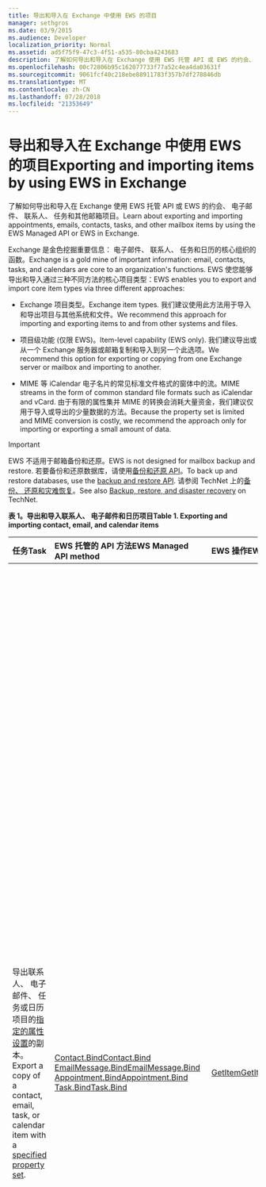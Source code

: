 ```yaml
---
title: 导出和导入在 Exchange 中使用 EWS 的项目
manager: sethgros
ms.date: 03/9/2015
ms.audience: Developer
localization_priority: Normal
ms.assetid: ad5f75f9-47c3-4f51-a535-80cba4243683
description: 了解如何导出和导入在 Exchange 使用 EWS 托管 API 或 EWS 的约会、 电子邮件、 联系人、 任务和其他邮箱项目。
ms.openlocfilehash: 00c72806b95c162077733f77a52c4ea4da03631f
ms.sourcegitcommit: 9061fcf40c218ebe88911783f357b7df278846db
ms.translationtype: MT
ms.contentlocale: zh-CN
ms.lasthandoff: 07/28/2018
ms.locfileid: "21353649"
---
```

# <a name="exporting-and-importing-items-by-using-ews-in-exchange"></a><span data-ttu-id="242a5-103">导出和导入在 Exchange 中使用 EWS 的项目</span><span class="sxs-lookup"><span data-stu-id="242a5-103">Exporting and importing items by using EWS in Exchange</span></span>

<span data-ttu-id="242a5-104">了解如何导出和导入在 Exchange 使用 EWS 托管 API 或 EWS 的约会、 电子邮件、 联系人、 任务和其他邮箱项目。</span><span class="sxs-lookup"><span data-stu-id="242a5-104">Learn about exporting and importing appointments, emails, contacts, tasks, and other mailbox items by using the EWS Managed API or EWS in Exchange.</span></span> 
  
<span data-ttu-id="242a5-105">Exchange 是金色挖掘重要信息： 电子邮件、 联系人、 任务和日历的核心组织的函数。</span><span class="sxs-lookup"><span data-stu-id="242a5-105">Exchange is a gold mine of important information: email, contacts, tasks, and calendars are core to an organization's functions.</span></span> <span data-ttu-id="242a5-106">EWS 使您能够导出和导入通过三种不同方法的核心项目类型：</span><span class="sxs-lookup"><span data-stu-id="242a5-106">EWS enables you to export and import core item types via three different approaches:</span></span>
  
- <span data-ttu-id="242a5-107">Exchange 项目类型。</span><span class="sxs-lookup"><span data-stu-id="242a5-107">Exchange item types.</span></span> <span data-ttu-id="242a5-108">我们建议使用此方法用于导入和导出项目与其他系统和文件。</span><span class="sxs-lookup"><span data-stu-id="242a5-108">We recommend this approach for importing and exporting items to and from other systems and files.</span></span>
    
- <span data-ttu-id="242a5-109">项目级功能 (仅限 EWS)。</span><span class="sxs-lookup"><span data-stu-id="242a5-109">Item-level capability (EWS only).</span></span> <span data-ttu-id="242a5-110">我们建议导出或从一个 Exchange 服务器或邮箱复制和导入到另一个此选项。</span><span class="sxs-lookup"><span data-stu-id="242a5-110">We recommend this option for exporting or copying from one Exchange server or mailbox and importing to another.</span></span>
    
- <span data-ttu-id="242a5-111">MIME 等 iCalendar 电子名片的常见标准文件格式的窗体中的流。</span><span class="sxs-lookup"><span data-stu-id="242a5-111">MIME streams in the form of common standard file formats such as iCalendar and vCard.</span></span> <span data-ttu-id="242a5-112">由于有限的属性集并 MIME 的转换会消耗大量资金，我们建议仅用于导入或导出的少量数据的方法。</span><span class="sxs-lookup"><span data-stu-id="242a5-112">Because the property set is limited and MIME conversion is costly, we recommend the approach only for importing or exporting a small amount of data.</span></span>
    
> [!IMPORTANT]
> <span data-ttu-id="242a5-113">EWS 不适用于邮箱备份和还原。</span><span class="sxs-lookup"><span data-stu-id="242a5-113">EWS is not designed for mailbox backup and restore.</span></span> <span data-ttu-id="242a5-114">若要备份和还原数据库，请使用[备份和还原 API](../backup-restore/backup-and-restore-for-exchange-2013.md)。</span><span class="sxs-lookup"><span data-stu-id="242a5-114">To back up and restore databases, use the [backup and restore API](../backup-restore/backup-and-restore-for-exchange-2013.md).</span></span> <span data-ttu-id="242a5-115">请参阅 TechNet 上的[备份、 还原和灾难恢复](http://technet.microsoft.com/en-us/library/dd876874%28v=exchg.150%29.aspx)。</span><span class="sxs-lookup"><span data-stu-id="242a5-115">See also [Backup, restore, and disaster recovery](http://technet.microsoft.com/en-us/library/dd876874%28v=exchg.150%29.aspx) on TechNet.</span></span> 
  
<span data-ttu-id="242a5-116">**表 1。导出和导入联系人、 电子邮件和日历项目**</span><span class="sxs-lookup"><span data-stu-id="242a5-116">**Table 1. Exporting and importing contact, email, and calendar items**</span></span>

|<span data-ttu-id="242a5-117">任务</span><span class="sxs-lookup"><span data-stu-id="242a5-117">Task</span></span>|<span data-ttu-id="242a5-118">EWS 托管的 API 方法</span><span class="sxs-lookup"><span data-stu-id="242a5-118">EWS Managed API method</span></span>|<span data-ttu-id="242a5-119">EWS 操作</span><span class="sxs-lookup"><span data-stu-id="242a5-119">EWS operation</span></span>|<span data-ttu-id="242a5-120">笔记</span><span class="sxs-lookup"><span data-stu-id="242a5-120">Notes</span></span>|
|:-----|:-----|:-----|:-----|
|<span data-ttu-id="242a5-121">导出联系人、 电子邮件、 任务或日历项目的[指定的属性设置](properties-and-extended-properties-in-ews-in-exchange.md)的副本。</span><span class="sxs-lookup"><span data-stu-id="242a5-121">Export a copy of a contact, email, task, or calendar item with a [specified property set](properties-and-extended-properties-in-ews-in-exchange.md).</span></span>  <br/> |[<span data-ttu-id="242a5-122">Contact.Bind</span><span class="sxs-lookup"><span data-stu-id="242a5-122">Contact.Bind</span></span>](http://msdn.microsoft.com/en-us/library/microsoft.exchange.webservices.data.contact.bind%28v=exchg.80%29.aspx) <br/> [<span data-ttu-id="242a5-123">EmailMessage.Bind</span><span class="sxs-lookup"><span data-stu-id="242a5-123">EmailMessage.Bind</span></span>](http://msdn.microsoft.com/en-us/library/microsoft.exchange.webservices.data.emailmessage.bind%28v=exchg.80%29.aspx) <br/> [<span data-ttu-id="242a5-124">Appointment.Bind</span><span class="sxs-lookup"><span data-stu-id="242a5-124">Appointment.Bind</span></span>](http://msdn.microsoft.com/en-us/library/microsoft.exchange.webservices.data.appointment.bind%28v=exchg.80%29.aspx) <br/> [<span data-ttu-id="242a5-125">Task.Bind</span><span class="sxs-lookup"><span data-stu-id="242a5-125">Task.Bind</span></span>](http://msdn.microsoft.com/en-us/library/microsoft.exchange.webservices.data.task.bind%28v=exchg.80%29.aspx) <br/> |[<span data-ttu-id="242a5-126">GetItem</span><span class="sxs-lookup"><span data-stu-id="242a5-126">GetItem</span></span>](http://msdn.microsoft.com/library/e3590b8b-c2a7-4dad-a014-6360197b68e4%28Office.15%29.aspx) <br/> |<span data-ttu-id="242a5-127">如果您将邮箱项目导出到另一个非 Exchange 系统或 （包括电子名片和 iCal 文件类型） 文件，我们建议此选项。</span><span class="sxs-lookup"><span data-stu-id="242a5-127">We recommend this option if you're exporting mailbox items to another non-Exchange system or file (including vCard and iCal file types).</span></span><br/><span data-ttu-id="242a5-128">因为您可以控制导出的属性集，并且性能更佳的 Exchange 服务器，这通常是最佳选项。</span><span class="sxs-lookup"><span data-stu-id="242a5-128">Because you have control over the exported property set, and because performance is better for the Exchange server, this is generally the best option.</span></span><br/><br/><span data-ttu-id="242a5-129">根据属性设置邮箱的项，并注意可能在项目设置的非架构化属性标识符 （扩展属性） 的所有应用程序是否，此选项可能不会产生完全保真的副本。</span><span class="sxs-lookup"><span data-stu-id="242a5-129">Depending on the properties set on a mailbox item, and whether your application is aware of all of the non-schematized property identifiers (extended properties) that might be set on an item, this option might not produce a full-fidelity copy.</span></span><br/><br/><span data-ttu-id="242a5-130">这些方法和操作提供项目的属性以及任何请求的扩展的属性架构化的的集。</span><span class="sxs-lookup"><span data-stu-id="242a5-130">These methods and operation provide the schematized set of properties for an item plus any requested extended properties.</span></span><br/><span data-ttu-id="242a5-131">**绑定**方法或**GetItem**操作只能提供完全保真的导出的项目如果您知道项目设置的扩展的属性。</span><span class="sxs-lookup"><span data-stu-id="242a5-131">The **Bind** method or **GetItem** operation can only provide full-fidelity export of items if you know the extended properties that are set on an item.</span></span><br/><span data-ttu-id="242a5-132">您可以请求的所有已知的[扩展的属性](properties-and-extended-properties-in-ews-in-exchange.md)启用全保真方式。</span><span class="sxs-lookup"><span data-stu-id="242a5-132">You can request all the known [extended properties](properties-and-extended-properties-in-ews-in-exchange.md) to enable full fidelity.</span></span><br/><br/><span data-ttu-id="242a5-133">**提示**： 可以使用 EWS 托管 API 中的跟踪功能要获取的 XML 表示形式导出的项目。</span><span class="sxs-lookup"><span data-stu-id="242a5-133">**TIP**: You can use the tracing feature in the EWS Managed API to get the XML representation of exported items.</span></span>           <span data-ttu-id="242a5-134">有关详细信息，请参阅[导出一项插入自定义格式](how-to-export-items-by-using-ews-in-exchange.md#bk_exportcustom)。</span><span class="sxs-lookup"><span data-stu-id="242a5-134">For more information, see [Export an item into a custom format](how-to-export-items-by-using-ews-in-exchange.md#bk_exportcustom).</span></span>  <br/> |
|<span data-ttu-id="242a5-135">导入联系人、 电子邮件、 任务中或[指定的属性设置](properties-and-extended-properties-in-ews-in-exchange.md)的日历项目的副本。</span><span class="sxs-lookup"><span data-stu-id="242a5-135">Import a copy of a contact, email, task, or calendar item with a [specified property set](properties-and-extended-properties-in-ews-in-exchange.md).</span></span>  <br/> |[<span data-ttu-id="242a5-136">Contact.Save</span><span class="sxs-lookup"><span data-stu-id="242a5-136">Contact.Save</span></span>](http://msdn.microsoft.com/en-us/library/microsoft.exchange.webservices.data.contact.save%28v=exchg.80%29.aspx) <br/> [<span data-ttu-id="242a5-137">EmailMessage.Save</span><span class="sxs-lookup"><span data-stu-id="242a5-137">EmailMessage.Save</span></span>](http://msdn.microsoft.com/en-us/library/microsoft.exchange.webservices.data.emailmessage.save%28v=exchg.80%29.aspx) <br/> [<span data-ttu-id="242a5-138">Appointment.Save</span><span class="sxs-lookup"><span data-stu-id="242a5-138">Appointment.Save</span></span>](http://msdn.microsoft.com/en-us/library/microsoft.exchange.webservices.data.appointment.save%28v=exchg.80%29.aspx) <br/> [<span data-ttu-id="242a5-139">Task.Save</span><span class="sxs-lookup"><span data-stu-id="242a5-139">Task.Save</span></span>](http://msdn.microsoft.com/en-us/library/microsoft.exchange.webservices.data.task.save%28v=exchg.80%29.aspx) <br/> |[<span data-ttu-id="242a5-140">CreateItem</span><span class="sxs-lookup"><span data-stu-id="242a5-140">CreateItem</span></span>](http://msdn.microsoft.com/library/78a52120-f1d0-4ed7-8748-436e554f75b6%28Office.15%29.aspx) <br/> |<span data-ttu-id="242a5-141">我们建议将邮箱项目导入到 Exchange 此选项。</span><span class="sxs-lookup"><span data-stu-id="242a5-141">We recommend this option for importing mailbox items into Exchange.</span></span><br/><span data-ttu-id="242a5-142">您可能需要对一些项目类型的特殊属性设置为了维护导入的项的状态。</span><span class="sxs-lookup"><span data-stu-id="242a5-142">You might have to set special properties on some item types in order to maintain the state of the imported item.</span></span><br/><span data-ttu-id="242a5-143">由 Exchange 而非客户端仅设置某些属性，因为它并不总是可能需要完全保真的导入。</span><span class="sxs-lookup"><span data-stu-id="242a5-143">Because some properties are only set by Exchange and not by clients, it's not always possible to have a full-fidelity import.</span></span><br/><br/><span data-ttu-id="242a5-144">例如，您无法导入与与会者的会议邮箱因为 Exchange 将组织者和与会者之间的关系。</span><span class="sxs-lookup"><span data-stu-id="242a5-144">For example, you cannot import a meeting with attendees into a mailbox because Exchange sets the relationships between the organizer and attendees.</span></span> <br/><span data-ttu-id="242a5-145">仅可以通过发送组织者和与会者接收和响应会议请求中建立这种关系。</span><span class="sxs-lookup"><span data-stu-id="242a5-145">This relationship can only be established by organizers sending and attendees receiving and responding to the meeting request.</span></span><br/><br/><span data-ttu-id="242a5-146">Exchange 中的**约会**对象可以具有复杂的关系和设置。</span><span class="sxs-lookup"><span data-stu-id="242a5-146">**Appointment** objects in Exchange can have complex relationships and settings.</span></span><br/> <span data-ttu-id="242a5-147">有与会者 （会议） 的约会具有会议组织者和与会者将联系在一起的设置。</span><span class="sxs-lookup"><span data-stu-id="242a5-147">Appointments that have attendees (meetings) have settings that tie together the meeting organizer and meeting attendees.</span></span><br/><span data-ttu-id="242a5-148">导出和导入约会时，不会保留这些设置。</span><span class="sxs-lookup"><span data-stu-id="242a5-148">These settings are not maintained when you export and import appointments.</span></span><br/><span data-ttu-id="242a5-149">以编程方式重新建立会议组织者/attendee 关系直接对约会不支持。</span><span class="sxs-lookup"><span data-stu-id="242a5-149">Programmatically reestablishing meeting organizer/attendee relationships directly on the appointments is not supported.</span></span><br/><span data-ttu-id="242a5-150">您具有的重新建立这些关系执行选项然后后处理导入后，具有管理器重新发送会议并已接受会议的与会者。</span><span class="sxs-lookup"><span data-stu-id="242a5-150">An option you do have for reestablishing those relationships is to perform post-processing after an import, then have an organizer resend the meetings and have the attendees accept the meetings.</span></span><br/><span data-ttu-id="242a5-151">您可以使用 Exchange 模拟组织者和与会者发起呼叫。</span><span class="sxs-lookup"><span data-stu-id="242a5-151">You can use Exchange impersonation to make the calls for both the organizer and the attendees.</span></span><br/><span data-ttu-id="242a5-152">若要避免错误地与邮箱中的其他会议的会议导入前，您应更改**Appointment**对象的 UID 属性。</span><span class="sxs-lookup"><span data-stu-id="242a5-152">You should change the UID property of the **Appointment** object before you import to avoid having meetings be incorrectly related to other meetings in a mailbox.</span></span>  <br/> |
|<span data-ttu-id="242a5-153">导出联系人、 电子邮件、 任务或日历项完全保真的的副本。</span><span class="sxs-lookup"><span data-stu-id="242a5-153">Export a copy of a contact, email, task, or calendar item in full-fidelity.</span></span>  <br/> |<span data-ttu-id="242a5-154">不适用</span><span class="sxs-lookup"><span data-stu-id="242a5-154">Not applicable</span></span>  <br/> |[<span data-ttu-id="242a5-155">ExportItems</span><span class="sxs-lookup"><span data-stu-id="242a5-155">ExportItems</span></span>](http://msdn.microsoft.com/library/e2846abb-0b16-4732-bbd8-038a674672f6%28Office.15%29.aspx) <br/> |<span data-ttu-id="242a5-156">这是用于导出要导入回 Exchange 邮箱的邮箱项目的最佳选项。</span><span class="sxs-lookup"><span data-stu-id="242a5-156">This is the best option for exporting mailbox items that you want to import back into an Exchange mailbox.</span></span><br/><span data-ttu-id="242a5-157">您可以使用此选项可邮箱之间复制项。</span><span class="sxs-lookup"><span data-stu-id="242a5-157">You can also use this option to copy items between mailboxes.</span></span><br/><br/><span data-ttu-id="242a5-158">**ExportItems**操作提供不透明的数据流，代表可用于邮箱之间移动信息的项目。</span><span class="sxs-lookup"><span data-stu-id="242a5-158">The **ExportItems** operation provides an opaque stream that represents the item that you can use to move information between mailboxes.</span></span><br/><span data-ttu-id="242a5-159">您可以使用[GetItem](http://msdn.microsoft.com/library/e3590b8b-c2a7-4dad-a014-6360197b68e4%28Office.15%29.aspx)操作**ExportItems**使查找另一个系统中的项的索引。</span><span class="sxs-lookup"><span data-stu-id="242a5-159">You can use **ExportItems** with the [GetItem](http://msdn.microsoft.com/library/e3590b8b-c2a7-4dad-a014-6360197b68e4%28Office.15%29.aspx) operation to make an index for finding the items in another system.</span></span><br/><span data-ttu-id="242a5-160">不能更改导出流。</span><span class="sxs-lookup"><span data-stu-id="242a5-160">You cannot change the export stream.</span></span>  <br/> <span data-ttu-id="242a5-161">有关详细信息，请参阅[导出全保真方式项目](how-to-export-items-by-using-ews-in-exchange.md#bk_exportfullfidelity)。</span><span class="sxs-lookup"><span data-stu-id="242a5-161">For more information, see [Export items with full fidelity](how-to-export-items-by-using-ews-in-exchange.md#bk_exportfullfidelity).</span></span>  <br/> |
|<span data-ttu-id="242a5-162">导入联系人、 电子邮件、 任务或完全保真的中的日历项目的副本。</span><span class="sxs-lookup"><span data-stu-id="242a5-162">Import a copy of a contact, email, task, or calendar item in full-fidelity.</span></span>  <br/> |<span data-ttu-id="242a5-163">不适用</span><span class="sxs-lookup"><span data-stu-id="242a5-163">Not applicable</span></span>  <br/> |[<span data-ttu-id="242a5-164">UploadItems</span><span class="sxs-lookup"><span data-stu-id="242a5-164">UploadItems</span></span>](http://msdn.microsoft.com/library/a88cbe99-7968-454d-a545-4f92c330909f%28Office.15%29.aspx) <br/> |<span data-ttu-id="242a5-165">这是唯一的选项的导入**ExportItems**操作已导出的项目。</span><span class="sxs-lookup"><span data-stu-id="242a5-165">This is the only option for importing items that were exported by the **ExportItems** operation.</span></span>  <br/> |
|<span data-ttu-id="242a5-166">将一个联系人、 电子邮件或日历项一份导出为 MIME 流常见的文件类型。</span><span class="sxs-lookup"><span data-stu-id="242a5-166">Export a copy of a contact, email, or calendar item as a MIME stream for a common file type.</span></span>  <br/> |[<span data-ttu-id="242a5-167">Contact.Bind</span><span class="sxs-lookup"><span data-stu-id="242a5-167">Contact.Bind</span></span>](http://msdn.microsoft.com/en-us/library/microsoft.exchange.webservices.data.contact.bind%28v=exchg.80%29.aspx) <br/> [<span data-ttu-id="242a5-168">EmailMessage.Bind</span><span class="sxs-lookup"><span data-stu-id="242a5-168">EmailMessage.Bind</span></span>](http://msdn.microsoft.com/en-us/library/microsoft.exchange.webservices.data.emailmessage.bind%28v=exchg.80%29.aspx) <br/> [<span data-ttu-id="242a5-169">Appointment.Bind</span><span class="sxs-lookup"><span data-stu-id="242a5-169">Appointment.Bind</span></span>](http://msdn.microsoft.com/en-us/library/microsoft.exchange.webservices.data.appointment.bind%28v=exchg.80%29.aspx) <br/> |<span data-ttu-id="242a5-170">**GetItem**</span><span class="sxs-lookup"><span data-stu-id="242a5-170">**GetItem**</span></span> <br/> |<span data-ttu-id="242a5-171">[MimeContent](http://msdn.microsoft.com/en-us/library/microsoft.exchange.webservices.data.item.mimecontent%28v=exchg.80%29.aspx)属性可用于获取项目的 MIME 流表示形式。</span><span class="sxs-lookup"><span data-stu-id="242a5-171">You can use the [MimeContent](http://msdn.microsoft.com/en-us/library/microsoft.exchange.webservices.data.item.mimecontent%28v=exchg.80%29.aspx) property to get the MIME stream representation of an item.</span></span><br/><br/><span data-ttu-id="242a5-172">这将在项目上提供基本的所有属性的子集。</span><span class="sxs-lookup"><span data-stu-id="242a5-172">This will provide a basic subset of all the properties on an item.</span></span><br/><span data-ttu-id="242a5-173">作为最佳实践，只能使用一次性操作 MIME 流。</span><span class="sxs-lookup"><span data-stu-id="242a5-173">As a best practice, only use the MIME stream for one-off operations.</span></span><br/><span data-ttu-id="242a5-174">不依赖于 MIME 的较大且常用导入/导出的项目，因为 Exchange 执行内容转换为 MIME，这会影响性能。</span><span class="sxs-lookup"><span data-stu-id="242a5-174">Do not rely on MIME for large and frequent importing/exporting of items, because Exchange performs content conversion for the MIME and this can affect performance.</span></span><br/><br/><span data-ttu-id="242a5-175">**联系人**MIME 流是一个[vCard](http://www.faqs.org/rfcs/rfc2426.html) (.vcf) 文件。</span><span class="sxs-lookup"><span data-stu-id="242a5-175">The **Contact** MIME stream is a [vCard](http://www.faqs.org/rfcs/rfc2426.html) (.vcf) file.</span></span><br/><span data-ttu-id="242a5-176">根据联系人设置的属性，这可能不会产生完全保真的副本。</span><span class="sxs-lookup"><span data-stu-id="242a5-176">Depending on the properties set on a contact, this might not produce a full-fidelity copy.</span></span><br/><span data-ttu-id="242a5-177">请注意，您无法使用该电子名片 MIME 流来导入联系人。</span><span class="sxs-lookup"><span data-stu-id="242a5-177">Note that you cannot import a contact by using the vCard MIME stream.</span></span><br/><span data-ttu-id="242a5-178">若要了解详细信息，请参阅[导出到一个 vCard 文件联系人](how-to-export-items-by-using-ews-in-exchange.md#bk_exportvcardmime)。</span><span class="sxs-lookup"><span data-stu-id="242a5-178">To learn more, see [Export a contact into a vCard file](how-to-export-items-by-using-ews-in-exchange.md#bk_exportvcardmime).</span></span><br/><br/><span data-ttu-id="242a5-179">**EmailMessage** MIME 流是一个.eml 文件。</span><span class="sxs-lookup"><span data-stu-id="242a5-179">The **EmailMessage** MIME stream is an .eml file.</span></span><br/><span data-ttu-id="242a5-180">.Eml 格式是方便，因为 Outlook 和其他电子邮件客户端可以发现它。</span><span class="sxs-lookup"><span data-stu-id="242a5-180">The .eml format is convenient because Outlook and other email clients can identify it.</span></span><br/><span data-ttu-id="242a5-181">MIME 流还可用于创建.mht 文件，这是因为许多浏览器可以使用该文件类型方便。</span><span class="sxs-lookup"><span data-stu-id="242a5-181">You can also use the MIME stream to create an .mht file, which is convenient because many browsers can use that file type.</span></span><br/><span data-ttu-id="242a5-182">EWS 不用于导出到的.msg 文件的电子邮件提供.msg 文件流。</span><span class="sxs-lookup"><span data-stu-id="242a5-182">EWS doesn't provide a .msg file stream for exporting an email to a .msg file.</span></span><br/><span data-ttu-id="242a5-183">用于导出.msg 文件的选项是为[构造。MSG 文件](http://msdn.microsoft.com/en-us/library/cc463912%28v=EXCHG.80%29.aspx)从**EmailMessage.Bind**方法或**GetItem**操作的结果呼叫，或使用第三方 API 调用 EWS 和构造从结果.msg 文件。</span><span class="sxs-lookup"><span data-stu-id="242a5-183">Your options for exporting an .msg file are to either [construct an .MSG file](http://msdn.microsoft.com/en-us/library/cc463912%28v=EXCHG.80%29.aspx) from the results of an **EmailMessage.Bind** method or **GetItem** operation call, or use a third-party API that calls EWS and constructs the .msg file from the results.</span></span><br/><span data-ttu-id="242a5-184">有关详细信息，请参阅[导出电子邮件以.eml 文件](how-to-export-items-by-using-ews-in-exchange.md#bk_exportemailmime)。</span><span class="sxs-lookup"><span data-stu-id="242a5-184">For more information, see [Export an email as an .eml file](how-to-export-items-by-using-ews-in-exchange.md#bk_exportemailmime).</span></span><br/><br/><span data-ttu-id="242a5-185">**约会**MIME 流是一个 iCal (.ics) 文件。</span><span class="sxs-lookup"><span data-stu-id="242a5-185">The **Appointment** MIME stream is an iCal (.ics) file.</span></span><br/><span data-ttu-id="242a5-186">.Ics 格式是方便，因为 Outlook 和其他电子邮件客户端可以发现它。</span><span class="sxs-lookup"><span data-stu-id="242a5-186">The .ics format is convenient because Outlook and other email clients can identify it.</span></span><br/><span data-ttu-id="242a5-187">这不是因为 MIME 用于将 stream 中不提供与会者信息导出会议的可行选项。</span><span class="sxs-lookup"><span data-stu-id="242a5-187">This is not a viable option for exporting meetings because attendee information is not provided in the MIME stream.</span></span> <br/><span data-ttu-id="242a5-188">附件和其他属性可能不会包含 MIME 用于将 stream 中。</span><span class="sxs-lookup"><span data-stu-id="242a5-188">Attachments and other properties might not be included in the MIME stream.</span></span><br/><span data-ttu-id="242a5-189">请考虑构建 iCal 格式从[Appointment](http://msdn.microsoft.com/en-us/library/microsoft.exchange.webservices.data.appointment%28v=exchg.80%29.aspx)对象或从由**GetItem**操作返回的 XML。</span><span class="sxs-lookup"><span data-stu-id="242a5-189">Consider constructing the iCal format from either the [Appointment](http://msdn.microsoft.com/en-us/library/microsoft.exchange.webservices.data.appointment%28v=exchg.80%29.aspx) object or from the XML returned by the **GetItem** operation.</span></span><br/><span data-ttu-id="242a5-190">这种方式，您可以捕获多个 Exchange 属性与扩展属性 ("x 属性) iCal 文件中。</span><span class="sxs-lookup"><span data-stu-id="242a5-190">This way, you can capture more of the Exchange properties with extended properties ("X-' properties) in the iCal file.</span></span><br/><span data-ttu-id="242a5-191">您还可以导出的 XML 表单中的约会。</span><span class="sxs-lookup"><span data-stu-id="242a5-191">You can also export an appointment in XML form.</span></span><br/><span data-ttu-id="242a5-192">调用**GetItem**操作并保存在您的系统的 XML。</span><span class="sxs-lookup"><span data-stu-id="242a5-192">Call the **GetItem** operation and save the XML in your system.</span></span><br/><span data-ttu-id="242a5-193">您可以使用 EWS 托管 API 中的[跟踪功能](how-to-trace-requests-responses-to-troubleshoot-ews-managed-api-applications.md)捕获的 XML，置于 XML 数据库。</span><span class="sxs-lookup"><span data-stu-id="242a5-193">You can also use the [tracing functionality](how-to-trace-requests-responses-to-troubleshoot-ews-managed-api-applications.md) in the EWS Managed API to capture the XML to put in an XML database.</span></span><br/><span data-ttu-id="242a5-194">有关详细信息，请参阅[导出 iCal 文件形式的约会](how-to-export-items-by-using-ews-in-exchange.md#bk_exporticalmime)。</span><span class="sxs-lookup"><span data-stu-id="242a5-194">For more information, see [Exporting an appointment as an iCal file](how-to-export-items-by-using-ews-in-exchange.md#bk_exporticalmime).</span></span>  <br/> |
|<span data-ttu-id="242a5-195">导入作为 MIME 流常见的文件类型的电子邮件或日历项目的副本。</span><span class="sxs-lookup"><span data-stu-id="242a5-195">Import a copy of an email or calendar item as a MIME stream for a common file type.</span></span>  <br/> |[<span data-ttu-id="242a5-196">EmailMessage.Save</span><span class="sxs-lookup"><span data-stu-id="242a5-196">EmailMessage.Save</span></span>](http://msdn.microsoft.com/en-us/library/microsoft.exchange.webservices.data.emailmessage.save%28v=exchg.80%29.aspx) <br/> [<span data-ttu-id="242a5-197">Appointment.Save</span><span class="sxs-lookup"><span data-stu-id="242a5-197">Appointment.Save</span></span>](http://msdn.microsoft.com/en-us/library/microsoft.exchange.webservices.data.appointment.save%28v=exchg.80%29.aspx) <br/> |<span data-ttu-id="242a5-198">**CreateItem**</span><span class="sxs-lookup"><span data-stu-id="242a5-198">**CreateItem**</span></span> <br/> |<span data-ttu-id="242a5-199">您可以通过**EmailMessage**或**约会**对象上使用**MimeContent**属性导入.eml 或.ics 文件。</span><span class="sxs-lookup"><span data-stu-id="242a5-199">You can import an .eml or .ics file by using the **MimeContent** property on an **EmailMessage** or **Appointment** object.</span></span><br/><span data-ttu-id="242a5-200">您需要设置[PidTagMessageFlags (0x0E07)](http://msdn.microsoft.com/en-us/library/office/cc839733%28v=office.15%29.aspx)如果电子邮件不是草稿扩展属性。</span><span class="sxs-lookup"><span data-stu-id="242a5-200">You will need to set the [PidTagMessageFlags (0x0E07)](http://msdn.microsoft.com/en-us/library/office/cc839733%28v=office.15%29.aspx) extended property if the email is not a draft.</span></span><br/><br/><span data-ttu-id="242a5-201">此方法不能用于导入会议。</span><span class="sxs-lookup"><span data-stu-id="242a5-201">You cannot use this approach to import meetings.</span></span>  <br/> |
   
## <a name="alternatives-to-exporting-and-importing-items-by-using-ews"></a><span data-ttu-id="242a5-202">替代项为导出和导入使用 EWS 的项目</span><span class="sxs-lookup"><span data-stu-id="242a5-202">Alternatives to exporting and importing items by using EWS</span></span>
<span data-ttu-id="242a5-203"><a name="alternatives"> </a></span><span class="sxs-lookup"><span data-stu-id="242a5-203"></span></span>

<span data-ttu-id="242a5-204">其他选项供 exporing 和导入项目与 Exchange 邮箱。</span><span class="sxs-lookup"><span data-stu-id="242a5-204">Other options are available for exporing and importing items to and from an Exchange mailbox.</span></span> <span data-ttu-id="242a5-205">设计导入和导出策略的时要考虑的一些方法如下：</span><span class="sxs-lookup"><span data-stu-id="242a5-205">The following are some ideas to consider when you design your import and export strategy:</span></span>
  
- <span data-ttu-id="242a5-206">使用 PowerShell 调用 EWS 和设置输出格式到.csv 文件。</span><span class="sxs-lookup"><span data-stu-id="242a5-206">Use PowerShell to call EWS and format the output into a .csv file.</span></span>
    
- <span data-ttu-id="242a5-207">使用实现 MAPI 导出和导入项目的第三方库。</span><span class="sxs-lookup"><span data-stu-id="242a5-207">Use third-party libraries that implement MAPI to export and import items.</span></span> <span data-ttu-id="242a5-208">第三方库的转换为.msg 文件的 EWS 太均可用。</span><span class="sxs-lookup"><span data-stu-id="242a5-208">Third-party libraries that convert EWS to .msg files are available too.</span></span>
    
- <span data-ttu-id="242a5-209">使用 Exchange 命令行管理程序和[MailboxImportRequest](http://technet.microsoft.com/en-us/library/ff607310%28v=exchg.150%29.aspx)和[MailboxExportRequest](http://technet.microsoft.com/en-us/library/ff607299%28v=exchg.150%29.aspx) cmdlet 为[满足邮箱导入和导出请求](http://technet.microsoft.com/en-us/library/ee633455%28v=exchg.150%29.aspx)。</span><span class="sxs-lookup"><span data-stu-id="242a5-209">Use the Exchange Management Shell and the [MailboxImportRequest](http://technet.microsoft.com/en-us/library/ff607310%28v=exchg.150%29.aspx) and [MailboxExportRequest](http://technet.microsoft.com/en-us/library/ff607299%28v=exchg.150%29.aspx) cmdlets to [fulfill mailbox import and export requests](http://technet.microsoft.com/en-us/library/ee633455%28v=exchg.150%29.aspx).</span></span> 
    
- <span data-ttu-id="242a5-210">使用[Outlook 的导入选项](http://office.microsoft.com/en-us/outlook-help/import-outlook-items-from-an-outlook-data-file-pst-HA102505743.aspx)导入和导出的项目。</span><span class="sxs-lookup"><span data-stu-id="242a5-210">Use [Outlook's import options](http://office.microsoft.com/en-us/outlook-help/import-outlook-items-from-an-outlook-data-file-pst-HA102505743.aspx) to import and export items.</span></span> 
    
## <a name="in-this-section"></a><span data-ttu-id="242a5-211">本节内容</span><span class="sxs-lookup"><span data-stu-id="242a5-211">In this section</span></span>
<span data-ttu-id="242a5-212"><a name="alternatives"> </a></span><span class="sxs-lookup"><span data-stu-id="242a5-212"></span></span>

- [<span data-ttu-id="242a5-213">在 Exchange 使用 EWS 导出项目</span><span class="sxs-lookup"><span data-stu-id="242a5-213">Export items by using EWS in Exchange</span></span>](how-to-export-items-by-using-ews-in-exchange.md)    
- [<span data-ttu-id="242a5-214">在 Exchange 使用 EWS 导入项目</span><span class="sxs-lookup"><span data-stu-id="242a5-214">Import items by using EWS in Exchange</span></span>](how-to-import-items-by-using-ews-in-exchange.md)
    
## <a name="see-also"></a><span data-ttu-id="242a5-215">另请参阅</span><span class="sxs-lookup"><span data-stu-id="242a5-215">See also</span></span>

- [<span data-ttu-id="242a5-216">备份、 还原和灾难恢复</span><span class="sxs-lookup"><span data-stu-id="242a5-216">Backup, Restore, and Disaster Recovery</span></span>](http://technet.microsoft.com/en-us/library/dd876874%28v=exchg.150%29.aspx)  
- [<span data-ttu-id="242a5-217">日记功能</span><span class="sxs-lookup"><span data-stu-id="242a5-217">Journaling</span></span>](http://technet.microsoft.com/en-us/library/aa998649%28v=exchg.150%29.aspx)    
- [<span data-ttu-id="242a5-218">Internet 日历和计划核心对象规范 (RFC 5545)</span><span class="sxs-lookup"><span data-stu-id="242a5-218">Internet Calendaring and Scheduling Core Object Specification (RFC 5545)</span></span>](http://tools.ietf.org/html/rfc5545)   
- [<span data-ttu-id="242a5-219">邮箱同步和交换中的 EWS</span><span class="sxs-lookup"><span data-stu-id="242a5-219">Mailbox synchronization and EWS in Exchange</span></span>](mailbox-synchronization-and-ews-in-exchange.md)
    


